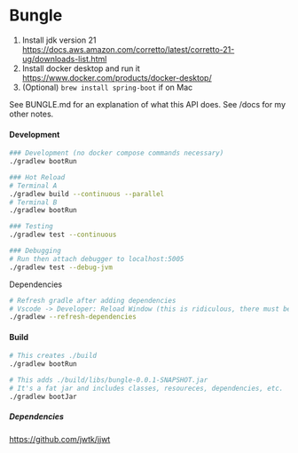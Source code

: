 # Bungle

1. Install jdk version 21 https://docs.aws.amazon.com/corretto/latest/corretto-21-ug/downloads-list.html
2. Install docker desktop and run it https://www.docker.com/products/docker-desktop/
3. (Optional) `brew install spring-boot` if on Mac

See BUNGLE.md for an explanation of what this API does.
See /docs for my other notes.

#### Development

```bash
### Development (no docker compose commands necessary)
./gradlew bootRun

### Hot Reload
# Terminal A
./gradlew build --continuous --parallel 
# Terminal B
./gradlew bootRun

### Testing
./gradlew test --continuous

### Debugging
# Run then attach debugger to localhost:5005
./gradlew test --debug-jvm
```

Dependencies

```bash
# Refresh gradle after adding dependencies
# Vscode -> Developer: Reload Window (this is ridiculous, there must be a better way lol)
./gradlew --refresh-dependencies 
```

#### Build

```bash
# This creates ./build 
./gradlew bootRun 

# This adds ./build/libs/bungle-0.0.1-SNAPSHOT.jar
# It's a fat jar and includes classes, resoureces, dependencies, etc.
./gradlew bootJar
```

##### Dependencies

https://github.com/jwtk/jjwt
